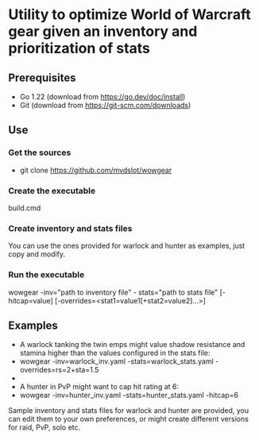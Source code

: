 # Utility to optimize World of Warcraft gear given an inventory and prioritization of stats

## Prerequisites

* Go 1.22 (download from <https://go.dev/doc/install>)
* Git (download from <https://git-scm.com/downloads>)

## Use

### Get the sources

* git clone <https://github.com/mvdslot/wowgear>

### Create the executable

build.cmd

### Create inventory and stats files

You can use the ones provided for warlock and hunter as examples, just copy and modify.

### Run the executable

wowgear -inv="path to inventory file" - stats="path to stats file" [-hitcap=value] [-overrides=<stat1=value1[+stat2=value2]...>]

## Examples

* A warlock tanking the twin emps might value shadow resistance and stamina higher than the values configured in the stats file:
* wowgear -inv=warlock_inv.yaml -stats=warlock_stats.yaml -overrides=rs=2+sta=1.5
*
* A hunter in PvP might want to cap hit rating at 6:
* wowgear -inv=hunter_inv.yaml -stats=hunter_stats.yaml -hitcap=6

Sample inventory and stats files for warlock and hunter are provided, you can edit them to your own preferences, or might create different versions for raid, PvP, solo etc.

